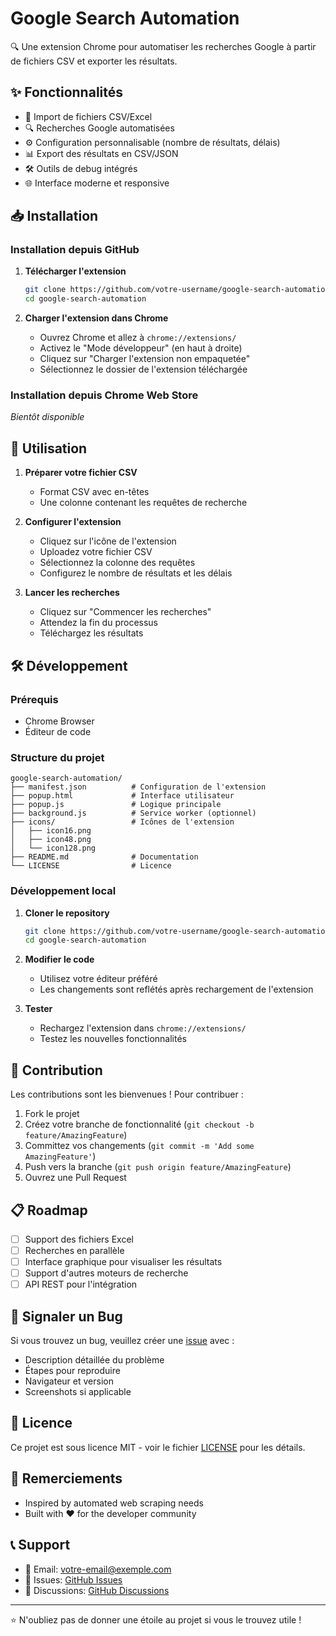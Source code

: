 # Google Search Automation

🔍 Une extension Chrome pour automatiser les recherches Google à partir de fichiers CSV et exporter les résultats.

## ✨ Fonctionnalités

- 📁 Import de fichiers CSV/Excel
- 🔍 Recherches Google automatisées
- ⚙️ Configuration personnalisable (nombre de résultats, délais)
- 📊 Export des résultats en CSV/JSON
- 🛠️ Outils de debug intégrés
- 🌐 Interface moderne et responsive

## 📥 Installation

### Installation depuis GitHub

1. **Télécharger l'extension**
   ```bash
   git clone https://github.com/votre-username/google-search-automation.git
   cd google-search-automation
   ```

2. **Charger l'extension dans Chrome**
   - Ouvrez Chrome et allez à `chrome://extensions/`
   - Activez le "Mode développeur" (en haut à droite)
   - Cliquez sur "Charger l'extension non empaquetée"
   - Sélectionnez le dossier de l'extension téléchargée

### Installation depuis Chrome Web Store

*Bientôt disponible*

## 🚀 Utilisation

1. **Préparer votre fichier CSV**
   - Format CSV avec en-têtes
   - Une colonne contenant les requêtes de recherche

2. **Configurer l'extension**
   - Cliquez sur l'icône de l'extension
   - Uploadez votre fichier CSV
   - Sélectionnez la colonne des requêtes
   - Configurez le nombre de résultats et les délais

3. **Lancer les recherches**
   - Cliquez sur "Commencer les recherches"
   - Attendez la fin du processus
   - Téléchargez les résultats

## 🛠️ Développement

### Prérequis

- Chrome Browser
- Éditeur de code

### Structure du projet

```
google-search-automation/
├── manifest.json          # Configuration de l'extension
├── popup.html             # Interface utilisateur
├── popup.js               # Logique principale
├── background.js          # Service worker (optionnel)
├── icons/                 # Icônes de l'extension
│   ├── icon16.png
│   ├── icon48.png
│   └── icon128.png
├── README.md              # Documentation
└── LICENSE                # Licence
```

### Développement local

1. **Cloner le repository**
   ```bash
   git clone https://github.com/votre-username/google-search-automation.git
   cd google-search-automation
   ```

2. **Modifier le code**
   - Utilisez votre éditeur préféré
   - Les changements sont reflétés après rechargement de l'extension

3. **Tester**
   - Rechargez l'extension dans `chrome://extensions/`
   - Testez les nouvelles fonctionnalités

## 🤝 Contribution

Les contributions sont les bienvenues ! Pour contribuer :

1. Fork le projet
2. Créez votre branche de fonctionnalité (`git checkout -b feature/AmazingFeature`)
3. Committez vos changements (`git commit -m 'Add some AmazingFeature'`)
4. Push vers la branche (`git push origin feature/AmazingFeature`)
5. Ouvrez une Pull Request

## 📋 Roadmap

- [ ] Support des fichiers Excel
- [ ] Recherches en parallèle
- [ ] Interface graphique pour visualiser les résultats
- [ ] Support d'autres moteurs de recherche
- [ ] API REST pour l'intégration

## 🐛 Signaler un Bug

Si vous trouvez un bug, veuillez créer une [issue](https://github.com/votre-username/google-search-automation/issues) avec :

- Description détaillée du problème
- Étapes pour reproduire
- Navigateur et version
- Screenshots si applicable

## 📄 Licence

Ce projet est sous licence MIT - voir le fichier [LICENSE](LICENSE) pour les détails.

## 🙏 Remerciements

- Inspired by automated web scraping needs
- Built with ❤️ for the developer community

## 📞 Support

- 📧 Email: votre-email@exemple.com
- 🐛 Issues: [GitHub Issues](https://github.com/votre-username/google-search-automation/issues)
- 💬 Discussions: [GitHub Discussions](https://github.com/votre-username/google-search-automation/discussions)

---

⭐ N'oubliez pas de donner une étoile au projet si vous le trouvez utile !